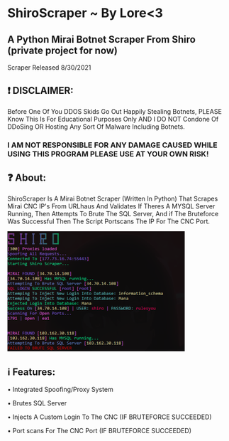 # ShiroScraper ~ By Lore<3

## A Python Mirai Botnet Scraper From Shiro (private project for now) 

Scraper Released 8/30/2021

## ❗️ DISCLAIMER:
Before One Of You DDOS Skids Go Out Happily Stealing Botnets, PLEASE Know This Is For Educational Purposes Only AND I DO NOT Condone Of DDoSing OR Hosting Any Sort Of Malware Including Botnets.

### I AM NOT RESPONSIBLE FOR ANY DAMAGE CAUSED WHILE USING THIS PROGRAM PLEASE USE AT YOUR OWN RISK!


## ❓ About:

ShiroScraper Is A Mirai Botnet Scraper (Written In Python) That Scrapes Mirai CNC IP's From URLhaus And Validates If Theres A MYSQL Server Running, Then Attempts To Brute The SQL Server, And if The Bruteforce Was Successful Then The Script Portscans The IP For The CNC Port.

![Screenshot](Screenshot.png)

##  ℹ️ Features:

• Integrated Spoofing/Proxy System

• Brutes SQL Server

• Injects A Custom Login To The CNC (IF BRUTEFORCE SUCCEEDED)

• Port scans For The CNC Port (IF BRUTEFORCE SUCCEEDED)

